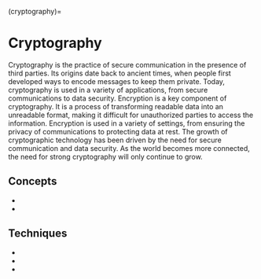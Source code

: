 (cryptography)=
# Cryptography

Cryptography is the practice of secure communication in the presence of third parties. Its origins date back to ancient times, when people first developed ways to encode messages to keep them private. Today, cryptography is used in a variety of applications, from secure communications to data security. Encryption is a key component of cryptography. It is a process of transforming readable data into an unreadable format, making it difficult for unauthorized parties to access the information. Encryption is used in a variety of settings, from ensuring the privacy of communications to protecting data at rest. The growth of cryptographic technology has been driven by the need for secure communication and data security. As the world becomes more connected, the need for strong cryptography will only continue to grow.

## Concepts

* [](introduction-to-cryptography-and-block-cipher-modes)
* [](hashing-algorithms-the-quick-and-easy-way-to-verify-integrity-and-authentication)


## Techniques

* [](hands-on-with-shared-key-encryption)
* [](hands-on-with-public-key-cryptography)
* [](hands-on-with-hash-functions)